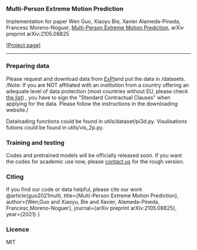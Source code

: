 
### Multi-Person Extreme Motion Prediction

Implementation for paper
Wen Guo, Xiaoyu Bie, Xavier Alameda-Pineda, Francesc Moreno-Noguer,
[Multi-Person Extreme Motion Prediction](https://arxiv.org/abs/2105.08825),
arXiv preprint arXiv:2105.08825

[[Project page](https://team.inria.fr/robotlearn/multi-person-extreme-motion-prediction/)]

---
### Preparing data
Please request and download data from [ExPI](https://zenodo.org/record/5578329#.YbjaLPHMK3J)and put the data in /datasets.
/Note: If you are NOT affiliated with an institution from a country offering an adequate level of data protection 
(most countries without EU, please check [the list](https://ec.europa.eu/info/law/law-topic/data-protection/international-dimension-data-protection/adequacy-decisions_en))
, you have to sign the "Standard Contractual Clauses" when applying for the data. Please follow the instructions in the downloading website./

Dataloading functions could be found in utils/dataset/pi3d.py. Visulisations futions could be found in utils/vis_2p.py.

### Training and testing
Codes and pretrained models will be officially released soon. 
If you want the codes for academic use now, please [contact us](wen.guo@inria.fr) for the rough version.

### Citing
If you find our code or data helpful, please cite our work
@article{guo2021multi,
    title={Multi-Person Extreme Motion Prediction}, 
    author={Wen,Guo and Xiaoyu, Bie and Xavier, Alameda-Pineda, Francesc,Moreno-Noguer}, 
    journal={arXiv preprint arXiv:2105.08825}, 
    year={2021} }

### Licence
MIT


